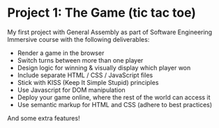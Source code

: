# Project 1: The Game (tic tac toe)

My first project with General Assembly as part of Software Engineering Immersive course with the following deliverables:

- Render a game in the browser
- Switch turns between more than one player
- Design logic for winning & visually display which player won
- Include separate HTML / CSS / JavaScript files
- Stick with KISS (Keep It Simple Stupid) principles
- Use Javascript for DOM manipulation
- Deploy your game online, where the rest of the world can access it
- Use semantic markup for HTML and CSS (adhere to best practices)

And some extra features!
